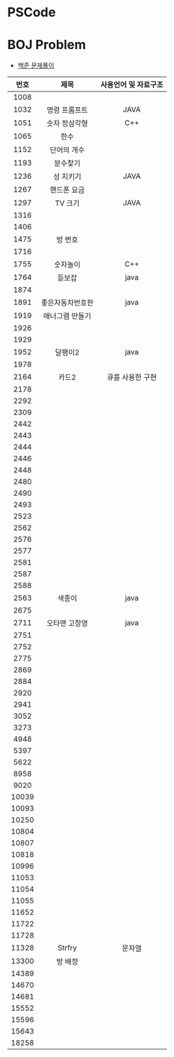 # PSCode

# BOJ Problem

- [백준 문제풀이](https://github.com/Geol2/BOJ_hub/tree/main/BOJ_problem)

| 번호  |       제목       | 사용언어 및 자료구조 |
| :---: | :--------------: | :------------------: |
| 1008  |                  |                      |
| 1032  |  명령 프롬프트   |         JAVA         |
| 1051  |  숫자 정삼각형   |         C++          |
| 1065  |       한수       |                      |
| 1152  |   단어의 개수    |                      |
| 1193  |     분수찾기     |                      |
| 1236  |    성 지키기     |         JAVA         |
| 1267  |   핸드폰 요금    |                      |
| 1297  |     TV 크기      |         JAVA         |
| 1316  |                  |                      |
| 1406  |                  |                      |
| 1475  |     방 번호      |                      |
| 1716  |                  |                      |
| 1755  |     숫자놀이     |         C++          |
| 1764  |      듣보잡      |         java         |
| 1874  |                  |                      |
| 1891  | 좋은자동차번호판 |         java         |
| 1919  | 애너그램 만들기  |                      |
| 1926  |                  |                      |
| 1929  |                  |                      |
| 1952  |     달팽이2      |         java         |
| 1978  |                  |                      |
| 2164  |      카드2       |   큐를 사용한 구현   |
| 2178  |                  |                      |
| 2292  |                  |                      |
| 2309  |                  |                      |
| 2442  |                  |                      |
| 2443  |                  |                      |
| 2444  |                  |                      |
| 2446  |                  |                      |
| 2448  |                  |                      |
| 2480  |                  |                      |
| 2490  |                  |                      |
| 2493  |                  |                      |
| 2523  |                  |                      |
| 2562  |                  |                      |
| 2576  |                  |                      |
| 2577  |                  |                      |
| 2581  |                  |                      |
| 2587  |                  |                      |
| 2588  |                  |                      |
| 2563  |      색종이      |         java         |
| 2675  |                  |                      |
| 2711  |  오타맨 고창영   |         java         |
| 2751  |                  |                      |
| 2752  |                  |                      |
| 2775  |                  |                      |
| 2869  |                  |                      |
| 2884  |                  |                      |
| 2920  |                  |                      |
| 2941  |                  |                      |
| 3052  |                  |                      |
| 3273  |                  |                      |
| 4948  |                  |                      |
| 5397  |                  |                      |
| 5622  |                  |                      |
| 8958  |                  |                      |
| 9020  |                  |                      |
| 10039 |                  |                      |
| 10093 |                  |                      |
| 10250 |                  |                      |
| 10804 |                  |                      |
| 10807 |                  |                      |
| 10818 |                  |                      |
| 10996 |                  |                      |
| 11053 |                  |                      |
| 11054 |                  |                      |
| 11055 |                  |                      |
| 11652 |                  |                      |
| 11722 |                  |                      |
| 11728 |                  |                      |
| 11328 |      Strfry      |        문자열        |
| 13300 |     방 배정      |                      |
| 14389 |                  |                      |
| 14670 |                  |                      |
| 14681 |                  |                      |
| 15552 |                  |                      |
| 15596 |                  |                      |
| 15643 |                  |                      |
| 18258 |                  |                      |
